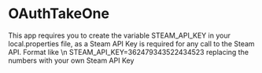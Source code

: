 # OAuthTakeOne

This app requires you to create the variable STEAM_API_KEY in your local.properties file, as a Steam API Key is required for any call to the Steam API.
Format like \n
STEAM_API_KEY=362479343522434523
replacing the numbers with your own Steam API Key
